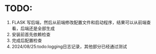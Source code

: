 # TODO: 
1. FLASK 写后端，然后从前端修改配置文件和启动程序，结果可以从前端查看，后端还是全部生成
2. 安装前首先依赖检查
3. 完成后配置检查
4. 2024/08/25:todo:logging日志记录，其他部分已经通过测试
